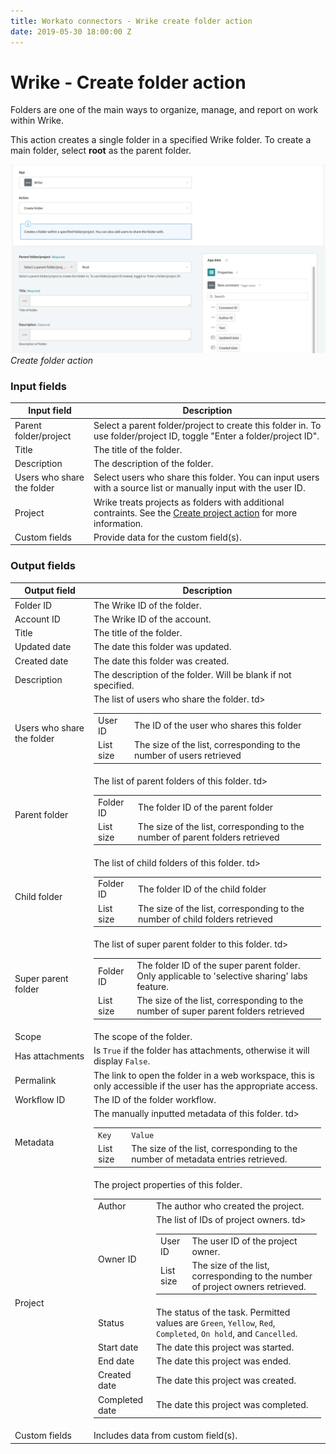 ```yaml
---
title: Workato connectors - Wrike create folder action
date: 2019-05-30 18:00:00 Z
---
```


# Wrike - Create folder action

Folders are one of the main ways to organize, manage, and report on work within Wrike.

This action creates a single folder in a specified Wrike folder. To create a main folder, select **root** as the parent folder.

![Create folder action](/assets/images/connectors/Wrike/create-folder-action.png)
*Create folder action*

### Input fields

<table class="unchanged rich-diff-level-one">
  <thead>
    <tr>
        <th width='25%'>Input field</th>
        <th>Description</th>
    </tr>
  </thead>
  <tbody>
    <tr>
      <td>Parent folder/project</td>
      <td>
        Select a parent folder/project to create this folder in. To use folder/project ID, toggle "Enter a folder/project ID".
      </td>
    </tr>
    <tr>
      <td>Title</td>
      <td>
        The title of the folder.
      </td>
    </tr>
    <tr>
      <td>Description</td>
      <td>
        The description of the folder.
      </td>    
    </tr>
    <tr>
      <td>Users who share the folder</td>
      <td>
        Select users who share this folder. You can input users with a source list or manually input with the user ID. 
      </td>
    </tr>
    <tr>
      <td>Project</a></td>
      <td>
        Wrike treats projects as folders with additional contraints. See the <a href="/connectors/wrike/create-project-action.md">Create project action</a> for more information.
      </td>
    </tr>
    <tr>
      <td>Custom fields</a></td>
      <td>
        Provide data for the custom field(s).
      </td>
    </tr>
  </tbody>
</table>

### Output fields

<table class="unchanged rich-diff-level-one">
  <thead>
    <tr>
        <th width='25%'>Output field</th>
        <th>Description</th>
    </tr>
  </thead>
  <tbody>
    <tr>
      <td>Folder ID</td>
      <td>
        The Wrike ID of the folder.
      </td>
    </tr>  
    <tr>
      <td>Account ID</td>
      <td>
        The Wrike ID of the account.
      </td>
    </tr>
    <tr>
      <td>Title</td>
      <td>
        The title of the folder.
      </td>
    </tr>
    <tr>
      <td>Updated date</td>
      <td>
        The date this folder was updated.
      </td>
    </tr>
    <tr>
      <td>Created date</td>
      <td>
        The date this folder was created.
      </td>
    </tr>
    <tr>
      <td>Description</td>
      <td>
        The description of the folder. Will be blank if not specified. 
      </td>
    </tr>
    <tr>
      <td>Users who share the folder</td>
      <td>
        The list of users who share the folder.
        <table>
          <tbody>
            <tr>
              <td>User ID</td>td>
              <td>The ID of the user who shares this folder</td>
            </tr>
            <tr>
              <td>List size</td>
              <td>The size of the list, corresponding to the number of users retrieved</td>
            </tr>
          </tbody>
        </table>
      </td>
    </tr>
    <tr>
      <td>Parent folder</td>
      <td>
        The list of parent folders of this folder.
        <table>
          <tbody>
            <tr>
              <td>Folder ID</td>td>
              <td>The folder ID of the parent folder</td>
            </tr>
            <tr>
              <td>List size</td>
              <td>The size of the list, corresponding to the number of parent folders retrieved</td>
            </tr>
          </tbody>
        </table>
      </td>
    </tr>
    <tr>
      <td>Child folder</td>
      <td>
        The list of child folders of this folder.
        <table>
          <tbody>
            <tr>
              <td>Folder ID</td>td>
              <td>The folder ID of the child folder</td>
            </tr>
            <tr>
              <td>List size</td>
              <td>The size of the list, corresponding to the number of child folders retrieved</td>
            </tr>
          </tbody>
        </table>
      </td>
    </tr>
    <tr>
      <td>Super parent folder</td>
      <td>
        The list of super parent folder to this folder.
        <table>
          <tbody>
            <tr>
              <td>Folder ID</td>td>
              <td>The folder ID of the super parent folder. Only applicable to 'selective sharing' labs feature.</td>
            </tr>
            <tr>
              <td>List size</td>
              <td>The size of the list, corresponding to the number of super parent folders retrieved</td>
            </tr>
          </tbody>
        </table>
      </td>
    </tr>
    <tr>
      <td>Scope</td>
      <td>
        The scope of the folder. 
      </td>
    </tr>
    <tr>
      <td>Has attachments</td>
      <td>
        Is <code>True</code> if the folder has attachments, otherwise it will display <code>False</code>. 
      </td>
    </tr>
    <tr>
      <td>Permalink</td>
      <td>
        The link to open the folder in a web workspace, this is only accessible if the user has the appropriate access. 
      </td>
    </tr>
    <tr>
      <td>Workflow ID</td>
      <td>
        The ID of the folder workflow. 
      </td>
    </tr>
    <tr>
      <td>Metadata</td>
      <td>
        The manually inputted metadata of this folder.
        <table>
          <tbody>
            <tr>
              <td><code>Key</code></td>td>
              <td><code>Value</code></td>
            </tr>
            <tr>
              <td>List size</td>
              <td>The size of the list, corresponding to the number of metadata entries  retrieved.</td>
            </tr>
          </tbody>
        </table>
      </td>
    </tr>
    <tr>
      <td>Project</td>
      <td>
        The project properties of this folder.
        <table>
          <tbody>
            <tr>
              <td>Author</td>
              <td>The author who created the project.</td>
            </tr>
            <tr>
              <td>Owner ID</td>
              <td>
                The list of IDs of project owners.
                <table>
                  <tbody>
                    <tr>
                      <td>User ID</td>td>
                      <td>The user ID of the project owner.</td>
                    </tr>
                    <tr>
                      <td>List size</td>
                      <td>The size of the list, corresponding to the number of project owners retrieved.</td>
                    </tr>
                  </tbody>
                </table>
              </td>
            </tr>
            <tr>
              <td>Status</td>
              <td>The status of the task. Permitted values are <code>Green</code>, <code>Yellow</code>, <code>Red</code>, <code>Completed</code>, <code>On hold</code>, and <code>Cancelled</code>.</td>
            </tr>
            <tr>
              <td>Start date</td>
              <td>The date this project was started.</td>
            </tr>
            <tr>
              <td>End date</td>
              <td>The date this project was ended.</td>
            </tr>
            <tr>
              <td>Created date</td>
              <td>The date this project was created.</td>
            </tr>
            <tr>
              <td>Completed date</td>
              <td>The date this project was completed.</td>
            </tr>
          </tbody>
        </table>
      </td>
    </tr>
    <tr>
      <td>Custom fields</td>
      <td>
        Includes data from custom field(s).
      </td>
    </tr>
  </tbody>
</table>
